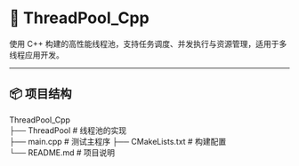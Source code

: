 # 🚀 ThreadPool_Cpp

使用 C++ 构建的高性能线程池，支持任务调度、并发执行与资源管理，适用于多线程应用开发。

---

## 📦 项目结构

ThreadPool_Cpp  
├── ThreadPool # 线程池的实现  
├── main.cpp # 测试主程序 
├── CMakeLists.txt # 构建配置  
└── README.md # 项目说明  
